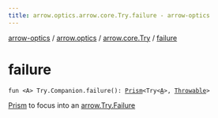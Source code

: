 ```yaml
---
title: arrow.optics.arrow.core.Try.failure - arrow-optics
---
```


[arrow-optics](../../index.html) / [arrow.optics](../index.html) / [arrow.core.Try](index.html) / [failure](./failure.html)

# failure

`fun <A> Try.Companion.failure(): `[`Prism`](../-prism.html)`<Try<`[`A`](failure.html#A)`>, `[`Throwable`](https://kotlinlang.org/api/latest/jvm/stdlib/kotlin/-throwable/index.html)`>`

[Prism](../-prism.html) to focus into an [arrow.Try.Failure](#)

